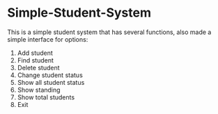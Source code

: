 # Simple-Student-System

This is a simple student system that has several functions, also made a simple interface for options:  
1. Add student
2. Find student
3. Delete student
4. Change student status
5. Show all student status
6. Show standing
7. Show total students
0. Exit
